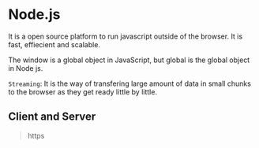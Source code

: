 # Node.js
It is a open source platform to run javascript outside of the browser. It is fast, effiecient and scalable.

The window is a global object in JavaScript, but global is the global object in Node js.



`Streaming`: It is the way of transfering large amount of data in small chunks to the browser as they get ready little by little.

## Client and Server 
> https
